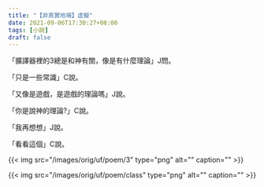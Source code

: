 ```yaml
---
title: "【非真實地場】虛擬"
date: 2021-09-06T17:30:27+08:00
tags: [小說]
draft: false
---
```


「擴譯器裡的3總是和神有關，像是有什麼理論」J問。

「只是一些常識」C說。

「又像是遊戲，是遊戲的理論嗎」J說。

「你是說神的理論?」C說。

「我再想想」J說。

「看看這個」C說。

{{< img src="/images/orig/uf/poem/3" type="png" alt="" caption="" >}}

{{< img src="/images/orig/uf/poem/class" type="png" alt="" caption="" >}}
